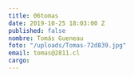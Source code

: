 ```yaml
---
title: 06tomas
date: 2019-10-25 18:03:00 Z
published: false
nombre: Tomás Gueneau
foto: "/uploads/Tomas-72d839.jpg"
email: tomas@2811.cl
cargo: 
---
```


